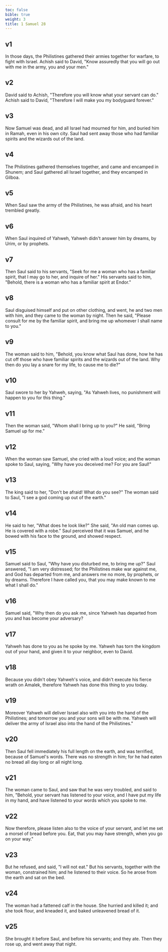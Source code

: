 ```yaml
---
toc: false
bible: true
weight: 3
title: 1 Samuel 28
---
```




## v1 
In those days, the Philistines gathered their armies together for warfare, to fight with Israel. Achish said to David, "Know assuredly that you will go out with me in the army, you and your men." 

## v2 
David said to Achish, "Therefore you will know what your servant can do." Achish said to David, "Therefore I will make you my bodyguard forever." 

## v3 
Now Samuel was dead, and all Israel had mourned for him, and buried him in Ramah, even in his own city. Saul had sent away those who had familiar spirits and the wizards out of the land. 

## v4 
The Philistines gathered themselves together, and came and encamped in Shunem; and Saul gathered all Israel together, and they encamped in Gilboa. 

## v5 
When Saul saw the army of the Philistines, he was afraid, and his heart trembled greatly. 

## v6 
When Saul inquired of Yahweh, Yahweh didn't answer him by dreams, by Urim, or by prophets. 

## v7 
Then Saul said to his servants, "Seek for me a woman who has a familiar spirit, that I may go to her, and inquire of her." His servants said to him, "Behold, there is a woman who has a familiar spirit at Endor." 

## v8 
Saul disguised himself and put on other clothing, and went, he and two men with him, and they came to the woman by night. Then he said, "Please consult for me by the familiar spirit, and bring me up whomever I shall name to you." 

## v9 
The woman said to him, "Behold, you know what Saul has done, how he has cut off those who have familiar spirits and the wizards out of the land. Why then do you lay a snare for my life, to cause me to die?" 

## v10 
Saul swore to her by Yahweh, saying, "As Yahweh lives, no punishment will happen to you for this thing." 

## v11 
Then the woman said, "Whom shall I bring up to you?" He said, "Bring Samuel up for me." 

## v12 
When the woman saw Samuel, she cried with a loud voice; and the woman spoke to Saul, saying, "Why have you deceived me? For you are Saul!" 

## v13 
The king said to her, "Don't be afraid! What do you see?" The woman said to Saul, "I see a god coming up out of the earth." 

## v14 
He said to her, "What does he look like?" She said, "An old man comes up. He is covered with a robe." Saul perceived that it was Samuel, and he bowed with his face to the ground, and showed respect. 

## v15 
Samuel said to Saul, "Why have you disturbed me, to bring me up?" Saul answered, "I am very distressed; for the Philistines make war against me, and God has departed from me, and answers me no more, by prophets, or by dreams. Therefore I have called you, that you may make known to me what I shall do." 

## v16 
Samuel said, "Why then do you ask me, since Yahweh has departed from you and has become your adversary? 

## v17 
Yahweh has done to you as he spoke by me. Yahweh has torn the kingdom out of your hand, and given it to your neighbor, even to David. 

## v18 
Because you didn't obey Yahweh's voice, and didn't execute his fierce wrath on Amalek, therefore Yahweh has done this thing to you today. 

## v19 
Moreover Yahweh will deliver Israel also with you into the hand of the Philistines; and tomorrow you and your sons will be with me. Yahweh will deliver the army of Israel also into the hand of the Philistines." 

## v20 
Then Saul fell immediately his full length on the earth, and was terrified, because of Samuel's words. There was no strength in him; for he had eaten no bread all day long or all night long. 

## v21 
The woman came to Saul, and saw that he was very troubled, and said to him, "Behold, your servant has listened to your voice, and I have put my life in my hand, and have listened to your words which you spoke to me. 

## v22 
Now therefore, please listen also to the voice of your servant, and let me set a morsel of bread before you. Eat, that you may have strength, when you go on your way." 

## v23 
But he refused, and said, "I will not eat." But his servants, together with the woman, constrained him; and he listened to their voice. So he arose from the earth and sat on the bed. 

## v24 
The woman had a fattened calf in the house. She hurried and killed it; and she took flour, and kneaded it, and baked unleavened bread of it. 

## v25 
She brought it before Saul, and before his servants; and they ate. Then they rose up, and went away that night.
